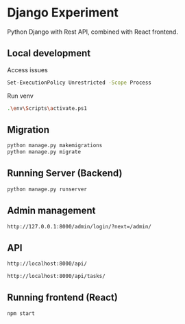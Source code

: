 # Django Experiment

Python Django with Rest API, combined with React frontend.

## Local development

Access issues

```sh
Set-ExecutionPolicy Unrestricted -Scope Process
```

Run venv

```sh
.\env\Scripts\activate.ps1
```

## Migration

```sh
python manage.py makemigrations
python manage.py migrate
```

## Running Server (Backend)

```sh
python manage.py runserver
```

## Admin management

```sh
http://127.0.0.1:8000/admin/login/?next=/admin/
```

## API

```sh
http://localhost:8000/api/
```

```sh
http://localhost:8000/api/tasks/
```

## Running frontend (React)

```sh
npm start
```
